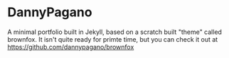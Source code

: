 # DannyPagano

A minimal portfolio built in Jekyll, based on a scratch built "theme" called brownfox. It isn't quite ready for primte time, but you can check it out at https://github.com/dannypagano/brownfox


